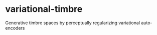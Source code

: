 # variational-timbre
Generative timbre spaces by perceptually regularizing variational auto-encoders
